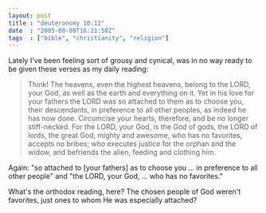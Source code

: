 ```yaml
---
layout: post
title : "deuteronomy 10:12"
date  : "2005-08-09T16:21:58Z"
tags  : ["bible", "christianity", "religion"]
---
```

Lately I've been feeling sort of grousy and cynical, was in no way ready to be given these verses as my daily reading:

> Think! The heavens, even the highest heavens,   belong to the LORD, your God,   as well as the earth and everything on it.   Yet in his love for your fathers the LORD was so attached to them   as to choose you, their descendants,   in preference to all other peoples, as indeed he has now done.   Circumcise your hearts, therefore, and be no longer stiff-necked.   For the LORD, your God, is the God of gods,   the LORD of lords, the great God, mighty and awesome,   who has no favorites, accepts no bribes;   who executes justice for the orphan and the widow,   and befriends the alien, feeding and clothing him.

Again: "so attached to [your fathers] as to choose you ... in preference to all other people" and "the LORD, your God, ... who has no favorites."

What's the orthodox reading, here?  The chosen people of God weren't favorites, just ones to whom He was especially attached?
